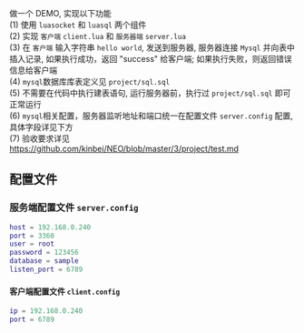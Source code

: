 做一个 DEMO, 实现以下功能    
(1) 使用 `luasocket` 和 `luasql` 两个组件    
(2) 实现 `客户端` `client.lua` 和 `服务器端` `server.lua`         
(3) 在 `客户端` 输入字符串 `hello world`, 发送到服务器, 服务器连接 `Mysql` 并向表中插入记录, 如果执行成功，返回 "success" 给客户端; 如果执行失败，则返回错误信息给客户端    
(4) `mysql`数据库库表定义见 `project/sql.sql`    
(5) 不需要在代码中执行建表语句, 运行服务器前，执行过 `project/sql.sql` 即可正常运行      
(6) `mysql`相关配置，服务器监听地址和端口统一在配置文件 `server.config` 配置, 具体字段详见下方    
(7) 验收要求详见 https://github.com/kinbei/NEO/blob/master/3/project/test.md    

## 配置文件

### 服务端配置文件 `server.config`    
```lua
host = 192.168.0.240
port = 3360
user = root
password = 123456
database = sample
listen_port = 6789
```

#### 客户端配置文件 `client.config`    
```lua
ip = 192.168.0.240
port = 6789
```

